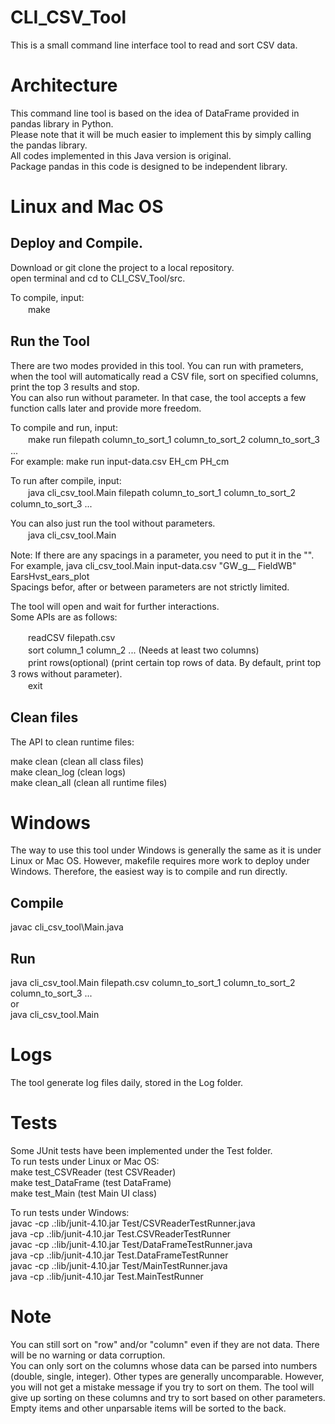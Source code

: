 # CLI_CSV_Tool
This is a small command line interface tool to read and sort CSV data. <br/>

# Architecture
This command line tool is based on the idea of DataFrame provided in pandas library in Python. <br/>
Please note that it will be much easier to implement this by simply calling the pandas library. <br/>
All codes implemented in this Java version is original. <br/>
Package pandas in this code is designed to be independent library. <br/>

# Linux and Mac OS
## Deploy and Compile.
Download or git clone the project to a local repository. <br/>
open terminal and cd to CLI_CSV_Tool/src. <br/>

To compile, input:<br/>
　　make <br/>

## Run the Tool
There are two modes provided in this tool. You can run with prameters, when the tool will automatically read a CSV file, sort on specified columns, print the top 3 results and stop. <br/>
You can also run without parameter. In that case, the tool accepts a few function calls later and provide more freedom. <br/>

To compile and run, input: <br/>
　　make run filepath column_to_sort_1 column_to_sort_2 column_to_sort_3 ... <br/>
For example: make run input-data.csv EH_cm PH_cm <br/>

To run after compile, input:<br/>
　　java cli_csv_tool.Main filepath column_to_sort_1 column_to_sort_2 column_to_sort_3 ... <br/>

You can also just run the tool without parameters.<br/>
　　java cli_csv_tool.Main <br/>

Note: If there are any spacings in a parameter, you need to put it in the "". <br/>
For example, java cli_csv_tool.Main input-data.csv "GW_g__ FieldWB" EarsHvst_ears_plot <br/>
Spacings befor, after or between parameters are not strictly limited. <br/>
  
The tool will open and wait for further interactions.<br/>
Some APIs are as follows: <br/>

　　readCSV filepath.csv <br/>
　　sort column_1 column_2 ... (Needs at least two columns) <br/>
　　print rows(optional) (print certain top rows of data. By default, print top 3 rows without parameter). <br/>
　　exit <br/>

## Clean files
The API to clean runtime files:

  make clean (clean all class files) <br/>
  make clean_log (clean logs) <br/>
  make clean_all (clean all runtime files) <br/>
  
# Windows
The way to use this tool under Windows is generally the same as it is under Linux or Mac OS. However, makefile requires more work to deploy under Windows. Therefore, the easiest way is to compile and run directly. <br/>

## Compile <br/>
javac cli_csv_tool\Main.java <br/>

## Run
java cli_csv_tool.Main filepath.csv column_to_sort_1 column_to_sort_2 column_to_sort_3 ... <br/>
or <br/>
java cli_csv_tool.Main <br/>

# Logs
The tool generate log files daily, stored in the Log folder. <br/>

# Tests
Some JUnit tests have been implemented under the Test folder. <br/>
To run tests under Linux or Mac OS: <br/> 
make test_CSVReader (test CSVReader) <br/>
make test_DataFrame (test DataFrame) <br/>
make test_Main (test Main UI class) <br/>

To run tests under Windows: <br/>
javac -cp .:lib/junit-4.10.jar Test/CSVReaderTestRunner.java <br/>
java -cp .:lib/junit-4.10.jar Test.CSVReaderTestRunner <br/>
javac -cp .:lib/junit-4.10.jar Test/DataFrameTestRunner.java <br/>
java -cp .:lib/junit-4.10.jar Test.DataFrameTestRunner <br/>
javac -cp .:lib/junit-4.10.jar Test/MainTestRunner.java <br/>
java -cp .:lib/junit-4.10.jar Test.MainTestRunner <br/>

# Note
You can still sort on "row" and/or "column" even if they are not data. There will be no warning or data corruption. <br/>
You can only sort on the columns whose data can be parsed into numbers (double, single, integer). Other types are generally uncomparable. However, you will not get a mistake message if you try to sort on them. The tool will give up sorting on these columns and try to sort based on other parameters. <br/>
Empty items and other unparsable items will be sorted to the back. <br/>
